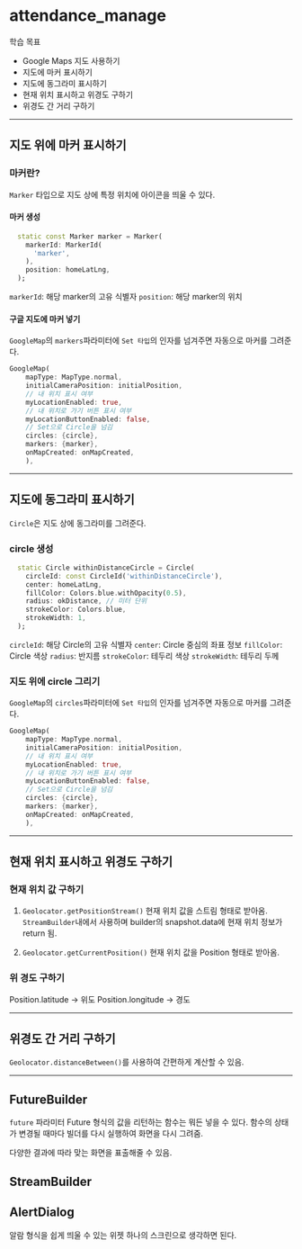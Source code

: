 # attendance_manage

학습 목표

- Google Maps 지도 사용하기
- 지도에 마커 표시하기
- 지도에 동그라미 표시하기
- 현재 위치 표시하고 위경도 구하기
- 위경도 간 거리 구하기

---

## 지도 위에 마커 표시하기

### 마커란?

`Marker` 타입으로 지도 상에 특정 위치에 아이콘을 띄울 수 있다.

#### 마커 생성

```dart
  static const Marker marker = Marker(
    markerId: MarkerId(
      'marker',
    ),
    position: homeLatLng,
  );
```

`markerId`: 해당 marker의 고유 식별자
`position`: 해당 marker의 위치

#### 구글 지도에 마커 넣기

`GoogleMap`의 `markers`파라미터에 `Set 타입`의 인자를 넘겨주면 자동으로 마커를 그려준다.

```dart
GoogleMap(
    mapType: MapType.normal,
    initialCameraPosition: initialPosition,
    // 내 위치 표시 여부
    myLocationEnabled: true,
    // 내 위치로 가기 버튼 표시 여부
    myLocationButtonEnabled: false,
    // Set으로 Circle을 넘김
    circles: {circle},
    markers: {marker},
    onMapCreated: onMapCreated,
    ),
```

---

## 지도에 동그라미 표시하기

`Circle`은 지도 상에 동그라미를 그려준다.

### circle 생성

```dart
  static Circle withinDistanceCircle = Circle(
    circleId: const CircleId('withinDistanceCircle'),
    center: homeLatLng,
    fillColor: Colors.blue.withOpacity(0.5),
    radius: okDistance, // 미터 단위
    strokeColor: Colors.blue,
    strokeWidth: 1,
  );
```

`circleId`: 해당 Circle의 고유 식별자
`center`: Circle 중심의 좌표 정보
`fillColor`: Circle 색상
`radius`: 반지름
`strokeColor`: 테두리 색상
`strokeWidth`: 테두리 두께

### 지도 위에 circle 그리기

`GoogleMap`의 `circles`파라미터에 `Set 타입`의 인자를 넘겨주면 자동으로 마커를 그려준다.

```dart
GoogleMap(
    mapType: MapType.normal,
    initialCameraPosition: initialPosition,
    // 내 위치 표시 여부
    myLocationEnabled: true,
    // 내 위치로 가기 버튼 표시 여부
    myLocationButtonEnabled: false,
    // Set으로 Circle을 넘김
    circles: {circle},
    markers: {marker},
    onMapCreated: onMapCreated,
    ),
```

---

## 현재 위치 표시하고 위경도 구하기

### 현재 위치 값 구하기

1. `Geolocator.getPositionStream()`
   현재 위치 값을 스트림 형태로 받아옴.
   `StreamBuilder`내에서 사용하며 builder의 snapshot.data에 현재 위치 정보가 return 됨.

2. `Geolocator.getCurrentPosition()`
   현재 위치 값을 Position 형태로 받아옴.

### 위 경도 구하기

Position.latitude -> 위도
Position.longitude -> 경도

---

## 위경도 간 거리 구하기

`Geolocator.distanceBetween()`를 사용하여 간편하게 계산할 수 있음.

---

## FutureBuilder

`future` 파라미터
Future 형식의 값을 리턴하는 함수는 뭐든 넣을 수 있다.
함수의 상태가 변경될 때마다 빌더를 다시 실행하여 화면을 다시 그려줌.

다양한 결과에 따라 맞는 화면을 표출해줄 수 있음.

## StreamBuilder

## AlertDialog

알람 형식을 쉽게 띄울 수 있는 위젯
하나의 스크린으로 생각하면 된다.
